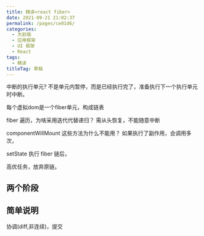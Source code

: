 ```yaml
---
title: 精读<react fiber>
date: 2021-09-21 21:02:37
permalink: /pages/ce01d6/
categories: 
  - 大前端
  - 应用框架
  - UI 框架
  - React
tags: 
  - 精读
titleTag: 草稿
---
```

中断的执行单元? 不是单元内暂停，而是已经执行完了，准备执行下一个执行单元时中断。

每个虚拟dom是一个fiber单元，构成链表

fiber 遍历，为啥采用迭代代替递归？
需从头恢复，不能随意中断

componentWillMount 这些方法为什么不能用？
如果执行了副作用，会调用多次，

setState 执行 fiber 链后，

高优任务，放弃原链。

## 两个阶段



## 简单说明

协调(diff,非连续)，提交
